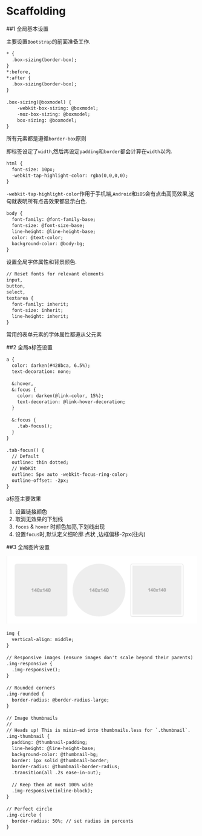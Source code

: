 # Scaffolding

##1 全局基本设置

主要设置`Bootstrap`的前面准备工作.

    * {
      .box-sizing(border-box);
    }
    *:before,
    *:after {
      .box-sizing(border-box);
    }
    
    .box-sizing(@boxmodel) {
        -webkit-box-sizing: @boxmodel;
        -moz-box-sizing: @boxmodel;
        box-sizing: @boxmodel;
    }


所有元素都是遵循`border-box`原则

即标签设定了`width`,然后再设定`padding`和`border`都会计算在`width`以内.

    html {
      font-size: 10px;
      -webkit-tap-highlight-color: rgba(0,0,0,0);
    }
    
`-webkit-tap-highlight-color`作用于手机端,`Android`和`iOS`会有点击高亮效果,这句就表明所有点击效果都显示白色.


    
    body {
      font-family: @font-family-base;
      font-size: @font-size-base;
      line-height: @line-height-base;
      color: @text-color;
      background-color: @body-bg;
    }
设置全局字体属性和背景颜色.
    
    // Reset fonts for relevant elements
    input,
    button,
    select,
    textarea {
      font-family: inherit;
      font-size: inherit;
      line-height: inherit;
    }

常用的表单元素的字体属性都遵从父元素


##2 全局a标签设置

    a {
      color: darken(#428bca, 6.5%);
      text-decoration: none;
    
      &:hover,
      &:focus {
        color: darken(@link-color, 15%);
        text-decoration: @link-hover-decoration;
      }
    
      &:focus {
        .tab-focus();
      }
    }
    
    .tab-focus() {
      // Default
      outline: thin dotted;
      // WebKit
      outline: 5px auto -webkit-focus-ring-color;
      outline-offset: -2px;
    }


a标签主要效果

1. 设置链接颜色
2. 取消无效果的下划线
3. `foces` & `hover` 时颜色加亮,下划线出现
4. 设置`focus`时,默认定义细轮廓 点状 ,边框偏移-2px(往内)


##3 全局图片设置

![图片效果](QQ20151221-9.png)

    img {
      vertical-align: middle;
    }
    
    // Responsive images (ensure images don't scale beyond their parents)
    .img-responsive {
      .img-responsive();
    }
    
    // Rounded corners
    .img-rounded {
      border-radius: @border-radius-large;
    }
    
    // Image thumbnails
    //
    // Heads up! This is mixin-ed into thumbnails.less for `.thumbnail`.
    .img-thumbnail {
      padding: @thumbnail-padding;
      line-height: @line-height-base;
      background-color: @thumbnail-bg;
      border: 1px solid @thumbnail-border;
      border-radius: @thumbnail-border-radius;
      .transition(all .2s ease-in-out);
    
      // Keep them at most 100% wide
      .img-responsive(inline-block);
    }
    
    // Perfect circle
    .img-circle {
      border-radius: 50%; // set radius in percents
    }


